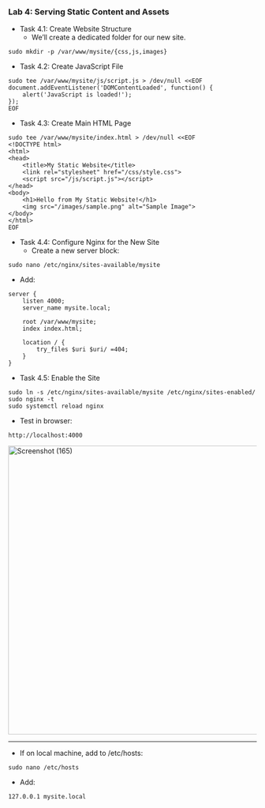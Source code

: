 ### Lab 4: Serving Static Content and Assets

-    Task 4.1: Create Website Structure
        *    We’ll create a dedicated folder for our new site.
```
sudo mkdir -p /var/www/mysite/{css,js,images}
```
-    Task 4.2: Create JavaScript File

```
sudo tee /var/www/mysite/js/script.js > /dev/null <<EOF
document.addEventListener('DOMContentLoaded', function() {
    alert('JavaScript is loaded!');
});
EOF
```
-    Task 4.3: Create Main HTML Page
```
sudo tee /var/www/mysite/index.html > /dev/null <<EOF
<!DOCTYPE html>
<html>
<head>
    <title>My Static Website</title>
    <link rel="stylesheet" href="/css/style.css">
    <script src="/js/script.js"></script>
</head>
<body>
    <h1>Hello from My Static Website!</h1>
    <img src="/images/sample.png" alt="Sample Image">
</body>
</html>
EOF
```
-    Task 4.4: Configure Nginx for the New Site
        *    Create a new server block:
```
sudo nano /etc/nginx/sites-available/mysite
```
-    Add:

```
server {
    listen 4000;
    server_name mysite.local;

    root /var/www/mysite;
    index index.html;

    location / {
        try_files $uri $uri/ =404;
    }
}
```
-    Task 4.5: Enable the Site
```
sudo ln -s /etc/nginx/sites-available/mysite /etc/nginx/sites-enabled/
sudo nginx -t
sudo systemctl reload nginx
```
-    Test in browser:

```
http://localhost:4000
```
<img width="1064" height="585" alt="Screenshot (165)" src="https://github.com/user-attachments/assets/d12c34de-f8cd-4814-be32-d71f8f7e84ad" />

---
-    If on local machine, add to /etc/hosts:
```
sudo nano /etc/hosts
```
-    Add:
```
127.0.0.1 mysite.local
```
